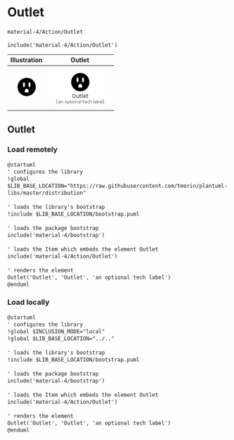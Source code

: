 # Outlet


```text
material-4/Action/Outlet
```

```text
include('material-4/Action/Outlet')
```



| Illustration | Outlet |
| :---: | :---: |
| ![illustration for Illustration](../../material-4/Action/Outlet.png) | ![illustration for Outlet](../../material-4/Action/Outlet.Local.png) |




## Outlet

### Load remotely
```plantuml
@startuml
' configures the library
!global $LIB_BASE_LOCATION="https://raw.githubusercontent.com/tmorin/plantuml-libs/master/distribution"

' loads the library's bootstrap
!include $LIB_BASE_LOCATION/bootstrap.puml

' loads the package bootstrap
include('material-4/bootstrap')

' loads the Item which embeds the element Outlet
include('material-4/Action/Outlet')

' renders the element
Outlet('Outlet', 'Outlet', 'an optional tech label')
@enduml
```

### Load locally
```plantuml
@startuml
' configures the library
!global $INCLUSION_MODE="local"
!global $LIB_BASE_LOCATION="../.."

' loads the library's bootstrap
!include $LIB_BASE_LOCATION/bootstrap.puml

' loads the package bootstrap
include('material-4/bootstrap')

' loads the Item which embeds the element Outlet
include('material-4/Action/Outlet')

' renders the element
Outlet('Outlet', 'Outlet', 'an optional tech label')
@enduml
```

